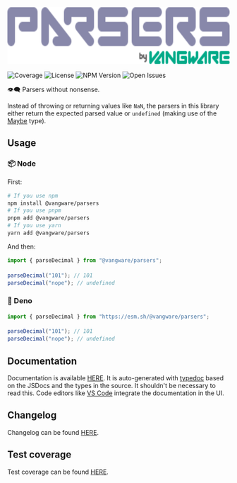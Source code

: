 <img alt="Vangware's Parsers" src="./logo.svg" height="128" />

![Coverage][coverage-badge] ![License][license-badge]
![NPM Version][npm-version-badge] ![Open Issues][open-issues-badge]

👁️‍🗨️ Parsers without nonsense.

Instead of throwing or returning values like `NaN`, the parsers in this library
either return the expected parsed value or `undefined` (making use of the
[Maybe](https://github.com/vangware/types/blob/main/lib/Maybe.ts) type).

## Usage

### 📦 Node

First:

```bash
# If you use npm
npm install @vangware/parsers
# If you use pnpm
pnpm add @vangware/parsers
# If you use yarn
yarn add @vangware/parsers
```

And then:

```typescript
import { parseDecimal } from "@vangware/parsers";

parseDecimal("101"); // 101
parseDecimal("nope"); // undefined
```

### 🦕 Deno

```typescript
import { parseDecimal } from "https://esm.sh/@vangware/parsers";

parseDecimal("101"); // 101
parseDecimal("nope"); // undefined
```

## Documentation

Documentation is available [HERE][documentation]. It is auto-generated with
[typedoc][typedoc] based on the JSDocs and the types in the source. It shouldn't
be necessary to read this. Code editors like [VS Code][vscode] integrate the
documentation in the UI.

## Changelog

Changelog can be found [HERE][changelog].

## Test coverage

Test coverage can be found [HERE][coverage].

<!-- Reference -->

[changelog]: https://github.com/vangware/parsers/blob/main/CHANGELOG.md
[coverage-badge]:
	https://img.shields.io/coveralls/github/vangware/parsers.svg?style=for-the-badge&labelColor=666&color=0a8&link=https://coveralls.io/github/vangware/parsers
[coverage]: https://coveralls.io/github/vangware/parsers
[documentation]: https://parsers.vangware.com
[license-badge]:
	https://img.shields.io/npm/l/@vangware/parsers.svg?style=for-the-badge&labelColor=666&color=0a8&link=https://github.com/vangware/parsers/blob/main/LICENSE
[npm-version-badge]:
	https://img.shields.io/npm/v/@vangware/parsers.svg?style=for-the-badge&labelColor=666&color=0a8&link=https://npm.im/@vangware/parsers
[open-issues-badge]:
	https://img.shields.io/github/issues/vangware/parsers.svg?style=for-the-badge&labelColor=666&color=0a8&link=https://github.com/vangware/parsers/issues
[typedoc]: https://typedoc.org/
[vscode]: https://code.visualstudio.com/

